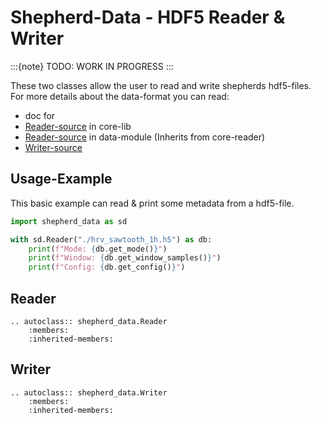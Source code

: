 # Shepherd-Data - HDF5 Reader & Writer

:::{note}
TODO: WORK IN PROGRESS
:::

These two classes allow the user to read and write shepherds hdf5-files.
For more details about the data-format you can read:

- doc for [](../user/data_format.md)
- [Reader-source](https://github.com/orgua/shepherd-datalib/blob/main/shepherd_core/shepherd_core/reader.py) in core-lib
- [Reader-source](https://github.com/orgua/shepherd-datalib/blob/main/shepherd_data/shepherd_data/reader.py) in data-module (Inherits from core-reader)
- [Writer-source](https://github.com/orgua/shepherd-datalib/blob/main/shepherd_core/shepherd_core/writer.py)

## Usage-Example

This basic example can read & print some metadata from a hdf5-file.

```python
import shepherd_data as sd

with sd.Reader("./hrv_sawtooth_1h.h5") as db:
    print(f"Mode: {db.get_mode()}")
    print(f"Window: {db.get_window_samples()}")
    print(f"Config: {db.get_config()}")
```

## Reader

```{eval-rst}
.. autoclass:: shepherd_data.Reader
    :members:
    :inherited-members:
```

## Writer

```{eval-rst}
.. autoclass:: shepherd_data.Writer
    :members:
    :inherited-members:
```
